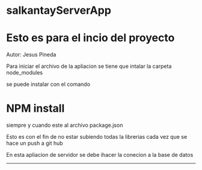 # salkantayServerApp
# Esto es para el incio del proyecto

Autor:  Jesus Pineda 

Para iniciar el archivo de la apliacion se tiene que intalar la carpeta node_modules

se puede instalar con el comando 

# NPM install 

siempre y cuando este al archivo package.json

Esto es con el fin de no estar subiendo todas la librerias 
cada vez que se hace un push a git hub

En esta apliacion de servidor se debe ihacer la conecion a la base de datos 

*********************************************************
